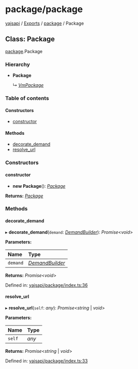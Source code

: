 # package/package

[yajsapi](https://github.com/golemfactory/yagna-docs/tree/9699eb3e934dbc2c15063c37bc7a317a2c47fef4/yajsapi/README.md) / [Exports](https://github.com/golemfactory/yagna-docs/tree/9699eb3e934dbc2c15063c37bc7a317a2c47fef4/yajsapi/modules.md) / [package](../yajsapi-2/package.md) / Package

## Class: Package

[package](../yajsapi-2/package.md).Package

### Hierarchy

* **Package**

  ↳ [_VmPackage_](package.vmpackage.md)

### Table of contents

#### Constructors

* [constructor](package.package-1.md#constructor)

#### Methods

* [decorate\_demand](package.package-1.md#decorate_demand)
* [resolve\_url](package.package-1.md#resolve_url)

### Constructors

#### constructor

+ **new Package**\(\): [_Package_](package.package-1.md)

**Returns:** [_Package_](package.package-1.md)

### Methods

#### decorate\_demand

▸ **decorate\_demand**\(`demand`: [_DemandBuilder_](props_builder.demandbuilder.md)\): _Promise_&lt;_void_&gt;

**Parameters:**

| Name | Type |
| :--- | :--- |
| `demand` | [_DemandBuilder_](props_builder.demandbuilder.md) |

**Returns:** _Promise_&lt;_void_&gt;

Defined in: [yajsapi/package/index.ts:36](https://github.com/golemfactory/yajsapi/blob/0a8d8c8/yajsapi/package/index.ts#L36)

#### resolve\_url

▸ **resolve\_url**\(`self`: _any_\): _Promise_&lt;_string_ \| _void_&gt;

**Parameters:**

| Name | Type |
| :--- | :--- |
| `self` | _any_ |

**Returns:** _Promise_&lt;_string_ \| _void_&gt;

Defined in: [yajsapi/package/index.ts:33](https://github.com/golemfactory/yajsapi/blob/0a8d8c8/yajsapi/package/index.ts#L33)

